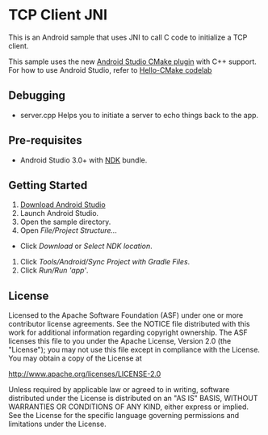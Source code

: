TCP Client JNI
=========
This is an Android sample that uses JNI to call C code to initialize a TCP client.

This sample uses the new [Android Studio CMake plugin](http://tools.android.com/tech-docs/external-c-builds) with C++ support.
For how to use Android Studio, refer to [Hello-CMake codelab](https://codelabs.developers.google.com/codelabs/android-studio-cmake/index.html)

Debugging
--------------
- server.cpp
  Helps you to initiate a server to echo things back to the app.


Pre-requisites
--------------
- Android Studio 3.0+ with [NDK](https://developer.android.com/ndk/) bundle.

Getting Started
---------------
1. [Download Android Studio](http://developer.android.com/sdk/index.html)
1. Launch Android Studio.
1. Open the sample directory.
1. Open *File/Project Structure...*
  - Click *Download* or *Select NDK location*.
1. Click *Tools/Android/Sync Project with Gradle Files*.
1. Click *Run/Run 'app'*.

License
-------
Licensed to the Apache Software Foundation (ASF) under one or more contributor
license agreements.  See the NOTICE file distributed with this work for
additional information regarding copyright ownership.  The ASF licenses this
file to you under the Apache License, Version 2.0 (the "License"); you may not
use this file except in compliance with the License.  You may obtain a copy of
the License at

  http://www.apache.org/licenses/LICENSE-2.0

Unless required by applicable law or agreed to in writing, software
distributed under the License is distributed on an "AS IS" BASIS, WITHOUT
WARRANTIES OR CONDITIONS OF ANY KIND, either express or implied.  See the
License for the specific language governing permissions and limitations under
the License.
